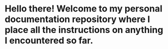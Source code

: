 # Hello there! Welcome to my personal documentation repository where I place all the instructions on anything I encountered so far.
